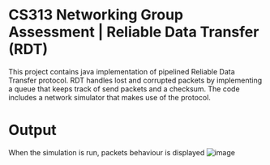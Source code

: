 # CS313 Networking Group Assessment | Reliable Data Transfer (RDT) 

This project contains java implementation of pipelined Reliable Data Transfer protocol. RDT handles lost and corrupted packets by implementing a queue that keeps track of send packets and a checksum. The code includes a network simulator that makes use of the protocol.

# Output
When the simulation is run, packets behaviour is displayed
![image](https://user-images.githubusercontent.com/41836762/116792449-8959cc00-aab8-11eb-8e6e-8a206de260ac.png)
